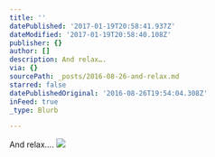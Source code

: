 ```yaml
---
title: ''
datePublished: '2017-01-19T20:58:41.937Z'
dateModified: '2017-01-19T20:58:40.108Z'
publisher: {}
author: []
description: And relax….
via: {}
sourcePath: _posts/2016-08-26-and-relax.md
starred: false
datePublishedOriginal: '2016-08-26T19:54:04.308Z'
inFeed: true
_type: Blurb

---
```

And relax....
![](https://the-grid-user-content.s3-us-west-2.amazonaws.com/89d7a4f7-ad24-4684-8bdc-25b3d46cfd9f.png)